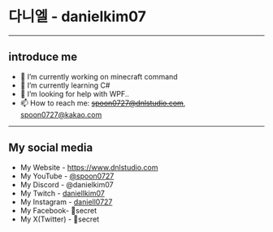 # 다니엘 - danielkim07
------------------------
## introduce me
- 🔭 I’m currently working on minecraft command
- 🌱 I’m currently learning C#
- 🤔 I’m looking for help with WPF..
- 📫 How to reach me: ~~spoon0727@dnlstudio.com~~, spoon0727@kakao.com
------------------------
## My social media
- My Website - https://www.dnlstudio.com
- My YouTube - [@spoon0727](https://youtube.com/@spoon0727)
- My Discord - @danielkim07
- My Twitch - [daniellkim07](https://twitch.tv/daniellkim07)
- My Instagram - [daniell0727](https://www.instagram.com/daniell0727)
- My Facebook- 🤫secret
- My X(Twitter) - 🤫secret

<!--
**danielkim07/danielkim07** is a ✨ _special_ ✨ repository because its `README.md` (this file) appears on your GitHub profile.

Here are some ideas to get you started:

- 🔭 I’m currently working on ...
- 🌱 I’m currently learning ...
- 👯 I’m looking to collaborate on ...
- 🤔 I’m looking for help with ...
- 💬 Ask me about ...
- 📫 How to reach me: ...
- 😄 Pronouns: ...
- ⚡ Fun fact: ...
-->

